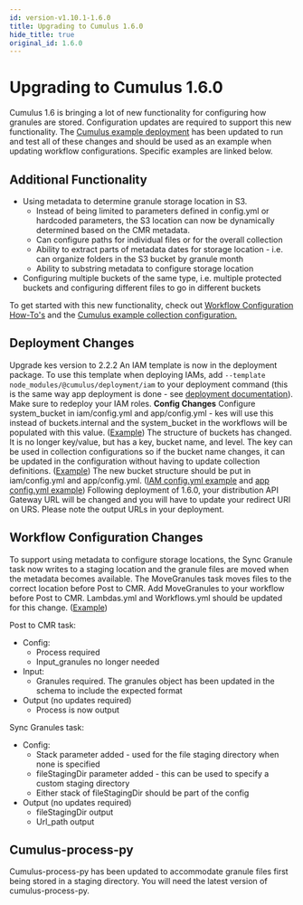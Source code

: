 ```yaml
---
id: version-v1.10.1-1.6.0
title: Upgrading to Cumulus 1.6.0
hide_title: true
original_id: 1.6.0
---
```


# Upgrading to Cumulus 1.6.0

Cumulus 1.6 is bringing a lot of new functionality for configuring how granules are stored. Configuration updates are required to support this new functionality.
The [Cumulus example deployment](https://github.com/nasa/cumulus/tree/master/example) has been updated to run and test all of these changes and should be used as an example when updating workflow configurations. Specific examples are linked below.

## Additional Functionality
- Using metadata to determine granule storage location in S3.
  - Instead of being limited to parameters defined in config.yml or hardcoded parameters, the S3 location can now be dynamically determined based on the CMR metadata.
  - Can configure paths for individual files or for the overall collection
  - Ability to extract parts of metadata dates for storage location - i.e. can organize folders in the S3 bucket by granule month
  - Ability to substring metadata to configure storage location
- Configuring multiple buckets of the same type, i.e. multiple protected buckets and configuring different files to go in different buckets

To get started with this new functionality, check out [Workflow Configuration How-To's](https://nasa.github.io/cumulus/workflows/workflow-configuration-how-to.html) and the [Cumulus example collection configuration.](https://github.com/nasa/cumulus/blob/master/example/data/collections/s3_MOD09GQ_006.json#L17)

## Deployment Changes

Upgrade kes version to 2.2.2
An IAM template is now in the deployment package. To use this template when deploying IAMs, add `--template node_modules/@cumulus/deployment/iam` to your deployment command (this is the same way app deployment is done - see [deployment documentation](https://nasa.github.io/cumulus/deployment)). Make sure to redeploy your IAM roles.
**Config Changes**
Configure system_bucket in iam/config.yml and app/config.yml - kes will use this instead of buckets.internal and the system_bucket in the workflows will be populated with this value. ([Example](https://github.com/nasa/cumulus/blob/master/example/app/config.yml#L54))
The structure of buckets has changed. It is no longer key/value, but has a key, bucket name, and level. The key can be used in collection configurations so if the bucket name changes, it can be updated in the configuration without having to update collection definitions. ([Example](https://github.com/nasa/cumulus/blob/master/example/app/config.yml#L56))
The new bucket structure should be put in iam/config.yml and app/config.yml. ([IAM config.yml example](https://github.com/nasa/cumulus/blob/master/example/iam/config.yml) and [app config.yml example](https://github.com/nasa/cumulus/blob/master/example/app/config.yml))
Following deployment of 1.6.0, your distribution API Gateway URL will be changed and you will have to update your redirect URI on URS. Please note the output URLs in your deployment.

## Workflow Configuration Changes

To support using metadata to configure storage locations, the Sync Granule task now writes to a staging location and the granule files are moved when the metadata becomes available. The MoveGranules task moves files to the correct location before Post to CMR.
Add MoveGranules to your workflow before Post to CMR. Lambdas.yml and Workflows.yml should be updated for this change. ([Example](https://github.com/nasa/cumulus/blob/master/example/workflows/sips.yml#L362))

Post to CMR task:

- Config:
  - Process required
  - Input_granules no longer needed
- Input:
  - Granules required. The granules object has been updated in the schema to include the expected format
- Output (no updates required)
  - Process is now output

Sync Granules task:

- Config:
  - Stack parameter added - used for the file staging directory when none is specified
  - fileStagingDir parameter added - this can be used to specify a custom staging directory
  - Either stack of fileStagingDir should be part of the config
- Output (no updates required)
  - fileStagingDir output
  - Url_path output
## Cumulus-process-py

Cumulus-process-py has been updated to accommodate granule files first being stored in a staging directory. You will need the latest version of cumulus-process-py.



